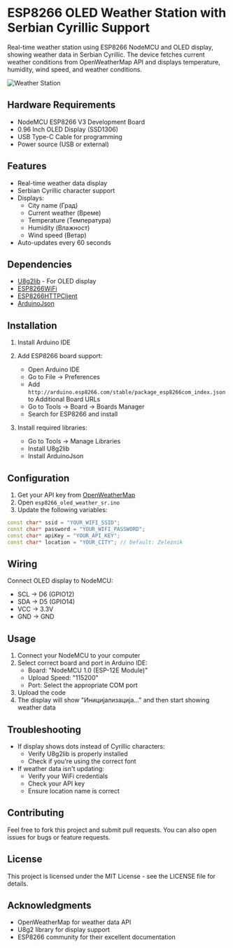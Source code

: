 # ESP8266 OLED Weather Station with Serbian Cyrillic Support

Real-time weather station using ESP8266 NodeMCU and OLED display, showing weather data in Serbian Cyrillic. The device fetches current weather conditions from OpenWeatherMap API and displays temperature, humidity, wind speed, and weather conditions.

![Weather Station](insert_image_here.jpg)

## Hardware Requirements

- NodeMCU ESP8266 V3 Development Board
- 0.96 Inch OLED Display (SSD1306)
- USB Type-C Cable for programming
- Power source (USB or external)

## Features

- Real-time weather data display
- Serbian Cyrillic character support
- Displays:
  - City name (Град)
  - Current weather (Време)
  - Temperature (Температура)
  - Humidity (Влажност)
  - Wind speed (Ветар)
- Auto-updates every 60 seconds

## Dependencies

- [U8g2lib](https://github.com/olikraus/u8g2) - For OLED display
- [ESP8266WiFi](https://github.com/esp8266/Arduino/tree/master/libraries/ESP8266WiFi)
- [ESP8266HTTPClient](https://github.com/esp8266/Arduino/tree/master/libraries/ESP8266HTTPClient)
- [ArduinoJson](https://arduinojson.org/)

## Installation

1. Install Arduino IDE
2. Add ESP8266 board support:
   - Open Arduino IDE
   - Go to File -> Preferences
   - Add `http://arduino.esp8266.com/stable/package_esp8266com_index.json` to Additional Board URLs
   - Go to Tools -> Board -> Boards Manager
   - Search for ESP8266 and install

3. Install required libraries:
   - Go to Tools -> Manage Libraries
   - Install U8g2lib
   - Install ArduinoJson

## Configuration

1. Get your API key from [OpenWeatherMap](https://openweathermap.org/api)
2. Open `esp8266_oled_weather_sr.ino`
3. Update the following variables:
```cpp
const char* ssid = "YOUR_WIFI_SSID";
const char* password = "YOUR_WIFI_PASSWORD";
const char* apiKey = "YOUR_API_KEY";
const char* location = "YOUR_CITY"; // Default: Zeleznik
```

## Wiring

Connect OLED display to NodeMCU:
- SCL -> D6 (GPIO12)
- SDA -> D5 (GPIO14)
- VCC -> 3.3V
- GND -> GND

## Usage

1. Connect your NodeMCU to your computer
2. Select correct board and port in Arduino IDE:
   - Board: "NodeMCU 1.0 (ESP-12E Module)"
   - Upload Speed: "115200"
   - Port: Select the appropriate COM port
3. Upload the code
4. The display will show "Иницијализација..." and then start showing weather data

## Troubleshooting

- If display shows dots instead of Cyrillic characters:
  - Verify U8g2lib is properly installed
  - Check if you're using the correct font
- If weather data isn't updating:
  - Verify your WiFi credentials
  - Check your API key
  - Ensure location name is correct

## Contributing

Feel free to fork this project and submit pull requests. You can also open issues for bugs or feature requests.

## License

This project is licensed under the MIT License - see the LICENSE file for details.

## Acknowledgments

- OpenWeatherMap for weather data API
- U8g2 library for display support
- ESP8266 community for their excellent documentation